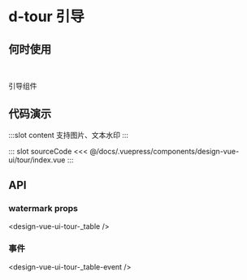 # d-tour 引导

## 何时使用

<br/>

引导组件

## 代码演示
<tag text="基本">
<design-vue-ui-tour-index />

:::slot content
支持图片、文本水印
:::

::: slot sourceCode
<<< @/docs/.vuepress/components/design-vue-ui/tour/index.vue
:::

</tag>

## API

### watermark props

<design-vue-ui-tour-_table />

### 事件

<design-vue-ui-tour-_table-event />